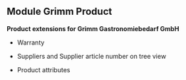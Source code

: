 Module Grimm Product
--------------------

**Product extensions for Grimm Gastronomiebedarf GmbH**

* Warranty
* Suppliers and Supplier article number on tree view

* Product attributes